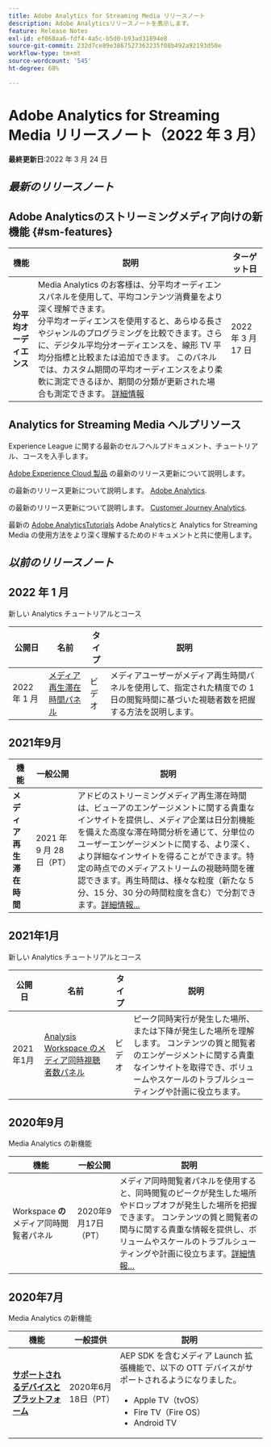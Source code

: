 ```yaml
---
title: Adobe Analytics for Streaming Media リリースノート
description: Adobe Analyticsリリースノートを表示します。
feature: Release Notes
exl-id: ef068aa6-fdf4-4a5c-b5d0-b93ad31894e8
source-git-commit: 232d7ce89e3867527363235f08b492a92193d50e
workflow-type: tm+mt
source-wordcount: '545'
ht-degree: 68%

---
```


# Adobe Analytics for Streaming Media リリースノート（2022 年 3 月）

**最終更新日**:2022 年 3 月 24 日

## *最新のリリースノート*

## Adobe Analyticsのストリーミングメディア向けの新機能  {#sm-features}

| 機能 | 説明 | ターゲット日 |
| ----------- | ---------- | ------- |
| **分平均オーディエンス** | Media Analytics のお客様は、分平均オーディエンスパネルを使用して、平均コンテンツ消費量をより深く理解できます。 <br>分平均オーディエンスを使用すると、あらゆる長さやジャンルのプログラミングを比較できます。さらに、デジタル平均分オーディエンスを、線形 TV 平均分指標と比較または追加できます。 このパネルでは、カスタム期間の平均オーディエンスをより柔軟に測定できるほか、期間の分類が更新された場合も測定できます。  [詳細情報](https://experienceleague.adobe.com/docs/media-analytics/using/media-reports/average-minute-audience.html?lang=en) | 2022 年 3 月 17 日 |

## Analytics for Streaming Media ヘルプリソース

Experience League に関する最新のセルフヘルプドキュメント、チュートリアル、コースを入手します。

[Adobe Experience Cloud 製品](https://business.adobe.com/jp/products/adobe-experience-cloud-products.html) の最新のリリース更新について説明します。

の最新のリリース更新について説明します。 [Adobe Analytics](https://experienceleague.adobe.com/docs/analytics/release-notes/latest.html?lang=ja).

の最新のリリース更新について説明します。 [Customer Journey Analytics](https://experienceleague.adobe.com/docs/analytics-platform/using/releases/latest.html?lang=ja).

最新の [Adobe AnalyticsTutorials](https://experienceleague.adobe.com/docs/analytics-learn/tutorials/overview.html?lang=ja) Adobe Analyticsと Analytics for Streaming Media の使用方法をより深く理解するためのドキュメントと共に使用します。

## *以前のリリースノート*

## 2022 年 1 月

新しい Analytics チュートリアルとコース

| 公開日 | 名前 | タイプ | 説明 |
| ----------- | ---------- | ---------- | --------- |
| 2022 年 1 月 | [メディア再生滞在時間パネル](https://experienceleague.adobe.com/docs/analytics-learn/tutorials/media-analytics/measuring-media-analytics/media-playback-time-spent-panel.html?lang=ja) | ビデオ | メディアユーザーがメディア再生時間パネルを使用して、指定された精度での 1 日の閲覧時間に基づいた視聴者数を把握する方法を説明します。 |

## 2021年9月

| 機能 | 一般公開 | 説明 |
| ----------- | ---------- | -------------- |
| **メディア再生滞在時間** | 2021 年 9 月 28 日（PT） | アドビのストリーミングメディア再生滞在時間 は、ビューアのエンゲージメントに関する貴重なインサイトを提供し、メディア企業は日分割機能を備えた高度な滞在時間分析を通じて、分単位のユーザーエンゲージメントに関する、より深く、より詳細なインサイトを得ることができます。特定の時点でのメディアストリームの視聴時間を確認できます。再生時間は、様々な粒度（新たな 5 分、15 分、30 分の時間粒度を含む）で分割できます。[詳細情報...](https://experienceleague.adobe.com/docs/media-analytics/using/media-reports/media-workspace-panels/media-playback-time-spent.html?lang=en) |

## 2021年1月

新しい Analytics チュートリアルとコース

| 公開日 | 名前 | タイプ | 説明 |
| ----------- | ---------- | ---------- | --------- |
| 2021年1月 | [Analysis Workspace のメディア同時視聴者数パネル](https://experienceleague.adobe.com/docs/analytics-learn/tutorials/analysis-workspace/using-panels/media-concurrent-viewers-panel-in-analysis-workspace.html?lang=ja#analysis-workspace) | ビデオ | ピーク同時実行が発生した場所、または下降が発生した場所を理解します。 コンテンツの質と閲覧者のエンゲージメントに関する貴重なインサイトを取得でき、ボリュームやスケールのトラブルシューティングや計画に役立ちます。 |


## 2020年9月

Media Analytics の新機能

| 機能 | 一般公開 | 説明 |
| -------- | -------------------- | ----------- |
| Workspace **の**&#x200B;メディア同時閲覧者パネル | 2020年9月17日（PT） | メディア同時閲覧者パネルを使用すると、同時閲覧のピークが発生した場所やドロップオフが発生した場所を把握できます。  コンテンツの質と閲覧者の関与に関する貴重な情報を提供し、ボリュームやスケールのトラブルシューティングや計画に役立ちます。[詳細情報…](https://experienceleague.adobe.com/docs/media-analytics/using/media-reports/media-workspace-panels/media-concurrent-viewers.html?lang=en) |


## 2020年7月

Media Analytics の新機能

| 機能 | 一般提供 | 説明 |
| -------- | -------------------- | ----------- |
| [**サポートされるデバイスとプラットフォーム**](https://experienceleague.adobe.com/docs/media-analytics/using/supported-devices.html?lang=en) | 2020年6月18日（PT） | AEP SDK を含むメディア Launch 拡張機能で、以下の OTT デバイスがサポートされるようになりました。 <div><ul><li>Apple TV（tvOS）</li><li>Fire TV（Fire OS）</li><li>Android TV</li></ul></div> |



<!-- ## Important notices for [!DNL Analytics] administrators

**Updated on March 3, 2022**

| Notice | Date Added or Updated  | Description |
| ----------- | ---------- | ---------- |
| description | date | description |
| description | date | description |
| description | date | description |
| description | date | description | -->
